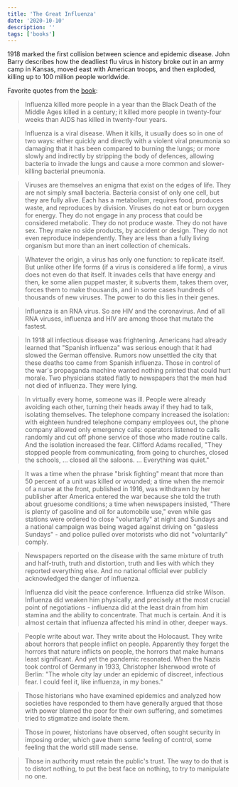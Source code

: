 ```yaml
---
title: 'The Great Influenza'
date: '2020-10-10'
description: ''
tags: ['books']
---
```


1918 marked the first collision between science and epidemic disease. John Barry describes how the deadliest flu virus in history broke out in an army camp in Kansas, moved east with American troops, and then exploded, killing up to 100 million people worldwide.

Favorite quotes from the [book](https://amzn.eu/fBjGHkS):

> Influenza killed more people in a year than the Black Death of the Middle Ages killed in a century; it killed more people in twenty-four weeks than AIDS has killed in twenty-four years.

> Influenza is a viral disease. When it kills, it usually does so in one of two ways: either quickly and directly with a violent viral pneumonia so damaging that it has been compared to burning the lungs; or more slowly and indirectly by stripping the body of defences, allowing bacteria to invade the lungs and cause a more common and slower-killing bacterial pneumonia.

> Viruses are themselves an enigma that exist on the edges of life. They are not simply small bacteria. Bacteria consist of only one cell, but they are fully alive. Each has a metabolism, requires food, produces waste, and reproduces by division. Viruses do not eat or burn oxygen for energy. They do not engage in any process that could be considered metabolic. They do not produce waste. They do not have sex. They make no side products, by accident or design. They do not even reproduce independently. They are less than a fully living organism but more than an inert collection of chemicals.

> Whatever the origin, a virus has only one function: to replicate itself. But unlike other life forms (if a virus is considered a life form), a virus does not even do that itself. It invades cells that have energy and then, ke some alien puppet master, it subverts them, takes them over, forces them to make thousands, and in some cases hundreds of thousands of new viruses. The power to do this lies in their genes.

> Influenza is an RNA virus. So are HIV and the coronavirus. And of all RNA viruses, influenza and HIV are among those that mutate the fastest.

> In 1918 all infectious disease was frightening. Americans had already learned that "Spanish influenza" was serious enough that it had slowed the German offensive. Rumors now unsettled the city that these deaths too came from Spanish influenza. Those in control of the war's propaganda machine wanted nothing printed that could hurt morale. Two physicians stated flatly to newspapers that the men had not died of influenza. They were lying.

> In virtually every home, someone was ill. People were already avoiding each other, turning their heads away if they had to talk, isolating themselves. The telephone company increased the isolation: with eighteen hundred telephone company employees out, the phone company allowed only emergency calls: operators listened to calls randomly and cut off phone service of those who made routine calls. And the isolation increased the fear. Clifford Adams recalled, "They stopped people from communicating, from going to churches, closed the schools, ... closed all the saloons. ... Everything was quiet."

> It was a time when the phrase "brisk fighting" meant that more than 50 percent of a unit was killed or wounded; a time when the memoir of a nurse at the front, published in 1916, was withdrawn by her publisher after America entered the war because she told the truth about gruesome conditions; a time when newspapers insisted, "There is plenty of gasoline and oil for automobile use," even while gas stations were ordered to close "voluntarily" at night and Sundays and a national campaign was being waged against driving on "gasless Sundays" - and police pulled over motorists who did not "voluntarily" comply.

> Newspapers reported on the disease with the same mixture of truth and half-truth, truth and distortion, truth and lies with which they reported everything else. And no national official ever publicly acknowledged the danger of influenza.

> Influenza did visit the peace conference. Influenza did strike Wilson. Influenza did weaken him physically, and precisely at the most crucial point of negotiations - influenza did at the least drain from him stamina and the ability to concentrate. That much is certain. And it is almost certain that influenza affected his mind in other, deeper ways.

> People write about war. They write about the Holocaust. They write about horrors that people inflict on people. Apparently they forget the horrors that nature inflicts on people, the horrors that make humans least significant. And yet the pandemic resonated. When the Nazis took control of Germany in 1933, Christopher Isherwood wrote of Berlin: "The whole city lay under an epidemic of discreet, infectious fear. I could feel it, like influenza, in my bones."

> Those historians who have examined epidemics and analyzed how societies have responded to them have generally argued that those with power blamed the poor for their own suffering, and sometimes tried to stigmatize and isolate them.

> Those in power, historians have observed, often sought security in imposing order, which gave them some feeling of control, some feeling that the world still made sense.

> Those in authority must retain the public's trust. The way to do that is to distort nothing, to put the best face on nothing, to try to manipulate no one.
